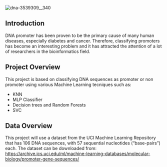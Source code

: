 ![dna-3539309__340](https://user-images.githubusercontent.com/77233162/132988567-d18ed878-e525-45e4-8475-01976f3db854.jpg)


## Introduction
DNA promoter has been proven to be the primary cause of many human diseases, especially diabetes and cancer. Therefore, classifying promoters has become an interesting problem
and it has attracted the attention of a lot of researchers in the bioinformatics field. 

## Project Overview
This project is based on classifying DNA sequences as promoter or non promoter using various Machine Learning tecniques such as:
- KNN
- MLP Classifier
- Decision trees and Random Forests
- SVC

## Data Overview
This project will use a dataset from the UCI Machine Learning Repository that has 106 DNA sequences, with 57 sequential nucleotides (“base-pairs”) each. 
The dataset can be downloaded from: https://archive.ics.uci.edu/ml/machine-learning-databases/molecular-biology/promoter-gene-sequences/















